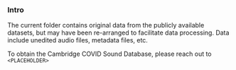 ### Intro

The current folder contains original data from the publicly available datasets, but may have been re-arranged to facilitate data processing. Data include unedited audio files, metadata files, etc.

To obtain the Cambridge COVID Sound Database, please reach out to `<PLACEHOLDER>`
